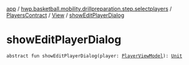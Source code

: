 [app](../../../index.md) / [hwp.basketball.mobility.drillpreparation.step.selectplayers](../../index.md) / [PlayersContract](../index.md) / [View](index.md) / [showEditPlayerDialog](.)

# showEditPlayerDialog

`abstract fun showEditPlayerDialog(player: `[`PlayerViewModel`](../../../hwp.basketball.mobility.entitiy.player/-player-view-model/index.md)`): `[`Unit`](https://kotlinlang.org/api/latest/jvm/stdlib/kotlin/-unit/index.html)